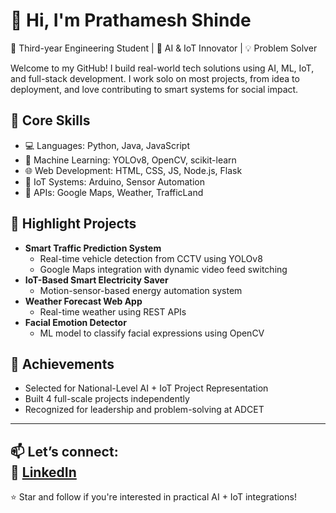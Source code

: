 # 👋 Hi, I'm Prathamesh Shinde

🚀 Third-year Engineering Student | 🔬 AI & IoT Innovator | 💡 Problem Solver

Welcome to my GitHub! I build real-world tech solutions using AI, ML, IoT, and full-stack development. I work solo on most projects, from idea to deployment, and love contributing to smart systems for social impact.

## 🔧 Core Skills
- 💻 Languages: Python, Java, JavaScript
- 🤖 Machine Learning: YOLOv8, OpenCV, scikit-learn
- 🌐 Web Development: HTML, CSS, JS, Node.js, Flask
- 📡 IoT Systems: Arduino, Sensor Automation
- 🔗 APIs: Google Maps, Weather, TrafficLand

## 💼 Highlight Projects
- **Smart Traffic Prediction System**
  - Real-time vehicle detection from CCTV using YOLOv8
  - Google Maps integration with dynamic video feed switching
- **IoT-Based Smart Electricity Saver**
  - Motion-sensor-based energy automation system
- **Weather Forecast Web App**
  - Real-time weather using REST APIs
- **Facial Emotion Detector**
  - ML model to classify facial expressions using OpenCV

## 🏅 Achievements
- Selected for National-Level AI + IoT Project Representation
- Built 4 full-scale projects independently
- Recognized for leadership and problem-solving at ADCET

---

📫 **Let’s connect:**  
🔗 [LinkedIn](www.linkedin.com/in/prathamesh-shinde-05942b288)  
---

⭐️ Star and follow if you're interested in practical AI + IoT integrations!
